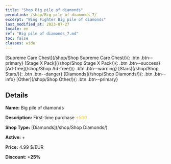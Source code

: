 ```yaml
---
title: "Shop Big pile of diamonds"
permalink: /shop/Big pile of diamonds_7/
excerpt: "Wing Fighter Big pile of diamonds"
last_modified_at: 2023-07-27
locale: en
ref: "Big pile of diamonds_7.md"
toc: false
classes: wide
---
```



  [Supreme Care Chest](/shop/Shop Supreme Care Chest/){: .btn .btn--primary}   [Stage X Pack](/shop/Shop Stage X Pack/){: .btn .btn--success}   [Ad-free](/shop/Shop Ad-free/){: .btn .btn--warning}   [Stars](/shop/Shop Stars/){: .btn .btn--danger}   [Diamonds](/shop/Shop Diamonds/){: .btn .btn--info}   [Other](/shop/Shop Other/){: .btn .btn--primary} 

## Details

 **Name:** Big pile of diamonds 

 **Description:** First-time purchase <span style="color: #FFC926">+500</span><br/><span style="color: #ffffff;"></span>

 **Shop Type:** [Diamonds](/shop/Shop Diamonds/)

 **Active:** + 

 **Price:** 4.99 $/EUR 

 **Discount: +25%** 


